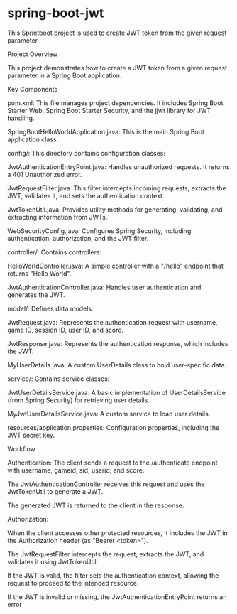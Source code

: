# spring-boot-jwt
This Sprintboot project is used to create JWT token from the given request parameter

Project Overview

This project demonstrates how to create a JWT token from a given request parameter in a Spring Boot application. 

Key Components

pom.xml: This file manages project dependencies. It includes Spring Boot Starter Web, Spring Boot Starter Security, and the jjwt library for JWT handling. 

SpringBootHelloWorldApplication.java: This is the main Spring Boot application class. 

config/: This directory contains configuration classes:

JwtAuthenticationEntryPoint.java: Handles unauthorized requests. It returns a 401 Unauthorized error. 

JwtRequestFilter.java: This filter intercepts incoming requests, extracts the JWT, validates it, and sets the authentication context. 

JwtTokenUtil.java: Provides utility methods for generating, validating, and extracting information from JWTs. 

WebSecurityConfig.java: Configures Spring Security, including authentication, authorization, and the JWT filter. 

controller/: Contains controllers:

HelloWorldController.java: A simple controller with a "/hello" endpoint that returns "Hello World". 

JwtAuthenticationController.java: Handles user authentication and generates the JWT. 

model/: Defines data models:

JwtRequest.java: Represents the authentication request with username, game ID, session ID, user ID, and score. 

JwtResponse.java: Represents the authentication response, which includes the JWT. 

MyUserDetails.java: A custom UserDetails class to hold user-specific data. 

service/: Contains service classes:

JwtUserDetailsService.java: A basic implementation of UserDetailsService (from Spring Security) for retrieving user details. 

MyJwtUserDetailsService.java: A custom service to load user details. 

resources/application.properties: Configuration properties, including the JWT secret key. 

Workflow

Authentication:
The client sends a request to the /authenticate endpoint with username, gameid, sid, userid, and score. 

The JwtAuthenticationController receives this request and uses the JwtTokenUtil to generate a JWT. 

The generated JWT is returned to the client in the response. 

Authorization:

When the client accesses other protected resources, it includes the JWT in the Authorization header (as "Bearer &lt;token>"). 

The JwtRequestFilter intercepts the request, extracts the JWT, and validates it using JwtTokenUtil. 

If the JWT is valid, the filter sets the authentication context, allowing the request to proceed to the intended resource. 

If the JWT is invalid or missing, the JwtAuthenticationEntryPoint returns an error

